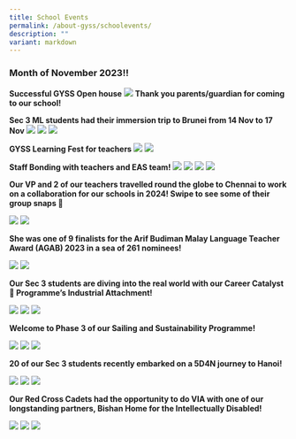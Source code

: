 ```yaml
---
title: School Events
permalink: /about-gyss/schoolevents/
description: ""
variant: markdown
---
```

### Month of November 2023!!

**Successful GYSS Open house**
![](/images/Events/GYSS_Open_house.jpg)
**Thank you parents/guardian for coming to our school!**


**Sec 3 ML students had their immersion trip to Brunei from 14 Nov to 17 Nov**
![](/images/Events/immersion_trip_to_Brunei_1.jpeg)
![](/images/Events/immersion_trip_to_Brunei_2.jpeg)
![](/images/Events/immersion_trip_to_Brunei_3.jpeg)

**GYSS Learning Fest for teachers**
![](/images/Events/GYSS_Learning_Fest_1.jpeg)
![](/images/Events/GYSS_Learning_Fest_3.jpeg)

**Staff Bonding with teachers and EAS team!**
![](/images/Events/Staff_bonding_1.jpeg)
![](/images/Events/Staff_bonding_2.jpeg)
![](/images/Events/Staff_bonding_3.jpeg)
![](/images/Events/Staff_bonding_4.jpeg)

**Our VP and 2 of our teachers travelled round the globe to Chennai to work on a collaboration for our schools in 2024! Swipe to see some of their group snaps 📸**

![](/images/Events/chennai%204.jpeg)
![](/images/Events/chennai%203.jpeg)

**She was one of 9 finalists for the Arif Budiman Malay Language Teacher Award (AGAB) 2023 in a sea of 261 nominees!**

![](/images/Events/agab%20award%202.jpeg)
![](/images/Events/agab%20award%201.jpeg)

**Our Sec 3 students are diving into the real world with our Career Catalyst🚀 Programme’s Industrial Attachment!**

![](/images/Events/career%20catalyst%202.jpg)
![](/images/Events/career%20catalyst%203.jpg)
![](/images/Events/career%20catalyst%201.jpg)

**Welcome to Phase 3 of our Sailing and Sustainability Programme!**

![](/images/Events/sailing%202.jpeg)
![](/images/Events/sailing%201.jpeg)
![](/images/Events/sailing%203.jpeg)

**20 of our Sec 3 students recently embarked on a 5D4N journey to Hanoi!**

![](/images/Events/hanoi%20exchange%20program%203.jpeg)
![](/images/Events/hanoi%20exchange%20program%201.jpeg)
![](/images/Events/hanoi%20exchange%20program%202.jpeg)

**Our Red Cross Cadets had the opportunity to do VIA with one of our longstanding partners, Bishan Home for the Intellectually Disabled!**

![](/images/Events/bishan%20home%20for%20the%20intellectually%20disabled%201.jpg)
![](/images/Events/bishan%20home%20for%20the%20intellectually%20disabled%202.jpg)
![](/images/Events/bishan%20home%20for%20the%20intellectually%20disabled%203.jpg)